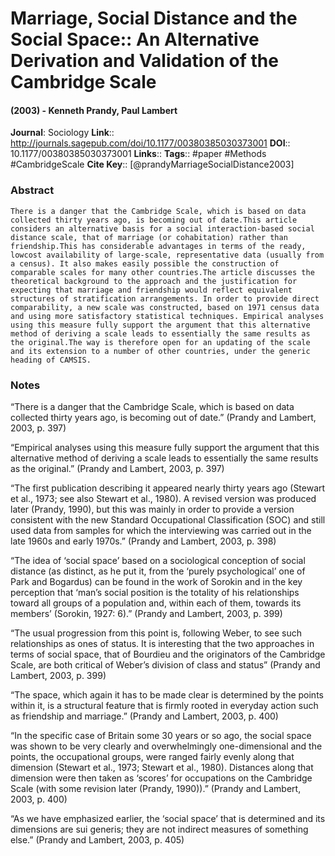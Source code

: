 # Marriage, Social Distance and the Social Space:: An Alternative Derivation and Validation of the Cambridge Scale
#### (2003) - Kenneth Prandy, Paul Lambert
**Journal**: Sociology
**Link**:: http://journals.sagepub.com/doi/10.1177/00380385030373001
**DOI**:: 10.1177/00380385030373001
**Links**:: 
**Tags**:: #paper #Methods #CambridgeScale 
**Cite Key**:: [@prandyMarriageSocialDistance2003]

### Abstract

```
There is a danger that the Cambridge Scale, which is based on data collected thirty years ago, is becoming out of date.This article considers an alternative basis for a social interaction-based social distance scale, that of marriage (or cohabitation) rather than friendship.This has considerable advantages in terms of the ready, lowcost availability of large-scale, representative data (usually from a census). It also makes easily possible the construction of comparable scales for many other countries.The article discusses the theoretical background to the approach and the justification for expecting that marriage and friendship would reflect equivalent structures of stratification arrangements. In order to provide direct comparability, a new scale was constructed, based on 1971 census data and using more satisfactory statistical techniques. Empirical analyses using this measure fully support the argument that this alternative method of deriving a scale leads to essentially the same results as the original.The way is therefore open for an updating of the scale and its extension to a number of other countries, under the generic heading of CAMSIS.
```

### Notes

“There is a danger that the Cambridge Scale, which is based on data collected thirty years ago, is becoming out of date.” (Prandy and Lambert, 2003, p. 397)

“Empirical analyses using this measure fully support the argument that this alternative method of deriving a scale leads to essentially the same results as the original.” (Prandy and Lambert, 2003, p. 397)

“The first publication describing it appeared nearly thirty years ago (Stewart et al., 1973; see also Stewart et al., 1980). A revised version was produced later (Prandy, 1990), but this was mainly in order to provide a version consistent with the new Standard Occupational Classification (SOC) and still used data from samples for which the interviewing was carried out in the late 1960s and early 1970s.” (Prandy and Lambert, 2003, p. 398)

“The idea of ‘social space’ based on a sociological conception of social distance (as distinct, as he put it, from the ‘purely psychological’ one of Park and Bogardus) can be found in the work of Sorokin and in the key perception that ‘man’s social position is the totality of his relationships toward all groups of a population and, within each of them, towards its members’ (Sorokin, 1927: 6).” (Prandy and Lambert, 2003, p. 399)

“The usual progression from this point is, following Weber, to see such relationships as ones of status. It is interesting that the two approaches in terms of social space, that of Bourdieu and the originators of the Cambridge Scale, are both critical of Weber’s division of class and status” (Prandy and Lambert, 2003, p. 399)

“The space, which again it has to be made clear is determined by the points within it, is a structural feature that is firmly rooted in everyday action such as friendship and marriage.” (Prandy and Lambert, 2003, p. 400)

“In the specific case of Britain some 30 years or so ago, the social space was shown to be very clearly and overwhelmingly one-dimensional and the points, the occupational groups, were ranged fairly evenly along that dimension (Stewart et al., 1973; Stewart et al., 1980). Distances along that dimension were then taken as ‘scores’ for occupations on the Cambridge Scale (with some revision later (Prandy, 1990)).” (Prandy and Lambert, 2003, p. 400)

“As we have emphasized earlier, the ‘social space’ that is determined and its dimensions are sui generis; they are not indirect measures of something else.” (Prandy and Lambert, 2003, p. 405)
